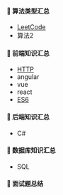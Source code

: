#### :closed_book: 算法类型汇总
* [LeetCode](https://github.com/huich/Code-Notes/blob/main/items/LeetCodeList.md)
* 算法2

#### :green_book: 前端知识汇总
* [HTTP](https://github.com/huich/Code-Notes/blob/main/doc/HTTP.md)
* angular
* vue
* react
* [ES6](https://github.com/huich/Code-Notes/blob/main/doc/ECMAScript6.md)

#### :blue_book: 后端知识汇总
* C#

#### :orange_book: 数据库知识汇总
* SQL

#### :book: 面试题总结
